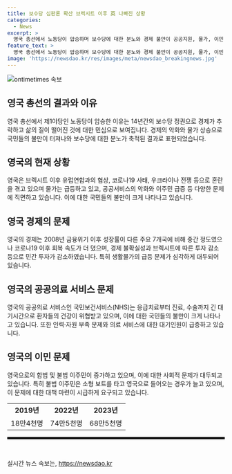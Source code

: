 ```yaml
---
title: 보수당 심판론 확산 브렉시트 이후 英 나빠진 상황
categories:
  - News
excerpt: >
  영국 총선에서 노동당이 압승하며 보수당에 대한 분노와 경제 불안이 공공지원, 물가, 이민 문제로 이어졌다. 국민 73%가 2010년보다 현재 상황이 더 안 좋다고 생각하며, 주요 7개국 중 경제 성장률이 둘째로 낮은 상황에 높은 물가와 저조한 투자까지 심각한 현상을 겪고 있다. 특히 공공의료인 NHS의 위기와 이민 문제가 큰 이슈로 부각됐으며, 보수당 리더의 과감한 정치적 도박이 실패로 끝났다. 이러한 상황에서 노동당의 승리는 국민의 경제 불안과 공공서비스 원활성에 대한 욕구를 반영한 결과로 해석된다.
feature_text: >
  영국 총선에서 노동당이 압승하며 보수당에 대한 분노와 경제 불안이 공공지원, 물가, 이민 문제로 이어졌다. 국민 73%가 2010년보다 현재 상황이 더 안 좋다고 생각하며, 주요 7개국 중 경제 성장률이 둘째로 낮은 상황에 높은 물가와 저조한 투자까지 심각한 현상을 겪고 있다. 특히 공공의료인 NHS의 위기와 이민 문제가 큰 이슈로 부각됐으며, 보수당 리더의 과감한 정치적 도박이 실패로 끝났다. 이러한 상황에서 노동당의 승리는 국민의 경제 불안과 공공서비스 원활성에 대한 욕구를 반영한 결과로 해석된다.
image: 'https://newsdao.kr/res/images/meta/newsdao_breakingnews.jpg'
---
```


<p><img src="https://newsdao.kr/res/images/meta/newsdao_breakingnews.jpg" alt="ontimetimes 속보" /></p>

<h2 data-ke-size="size26">영국 총선의 결과와 이유</h2>

<p data-ke-size="size16">영국 총선에서 제1야당인 노동당이 압승한 이유는 14년간의 보수당 정권으로 경제가 추락하고 삶의 질이 떨어진 것에 대한 민심으로 보여집니다. 경제의 악화와 물가 상승으로 국민들의 불만이 터져나와 보수당에 대한 분노가 축적된 결과로 표현되었습니다.</p>

<h2 data-ke-size="size26">영국의 현재 상황</h2>

<p data-ke-size="size16">영국은 브렉시트 이후 유럽연합과의 협상, 코로나19 사태, 우크라이나 전쟁 등으로 혼란을 겪고 있으며 물가는 급등하고 있고, 공공서비스의 악화와 이주민 급증 등 다양한 문제에 직면하고 있습니다. 이에 대한 국민들의 불만이 크게 나타나고 있습니다.</p>

<h2 data-ke-size="size26">영국 경제의 문제</h2>

<p data-ke-size="size16">영국의 경제는 2008년 금융위기 이후 성장률이 다른 주요 7개국에 비해 중간 정도였으나 코로나19 이후 회복 속도가 더 뎠으며, 경제 불확실성과 브렉시트에 따른 투자 감소 등으로 민간 투자가 감소하였습니다. 특히 생활물가의 급등 문제가 심각하게 대두되어 있습니다.</p>

<h2 data-ke-size="size26">영국의 공공의료 서비스 문제</h2>

<p data-ke-size="size16">영국의 공공의료 서비스인 국민보건서비스(NHS)는 응급치료부터 진료, 수술까지 긴 대기시간으로 환자들의 건강이 위협받고 있으며, 이에 대한 국민들의 불만이 크게 나타나고 있습니다. 또한 인력·자원 부족 문제와 의료 서비스에 대한 대기인원이 급증하고 있습니다.</p>

<h2 data-ke-size="size26">영국의 이민 문제</h2>

<p data-ke-size="size16">영국으로의 합법 및 불법 이주민이 증가하고 있으며, 이에 대한 사회적 문제가 대두되고 있습니다. 특히 불법 이주민은 소형 보트를 타고 영국으로 들어오는 경우가 늘고 있으며, 이 문제에 대한 대책 마련이 시급하게 요구되고 있습니다.</p>

<table>
    <tr>
        <td style="text-align: center; height: 17px;"><b>2019년</b></td>
        <td style="text-align: center; height: 17px;"><b>2022년</b></td>
        <td style="text-align: center; height: 17px;"><b>2023년</b></td>
    </tr>
    <tr>
        <td style="text-align: center; height: 17px;">18만4천명</td>
        <td style="text-align: center; height: 17px;">74만5천명</td>
        <td style="text-align: center; height: 17px;">68만5천명</td>
    </tr>
</table>

<hr style="border: 2px solid #000000;" />

<p data-ke-size="size16">&nbsp;</p>
실시간 뉴스 속보는, <a href="https://newsdao.kr" rel="dofollow">https://newsdao.kr</a>



